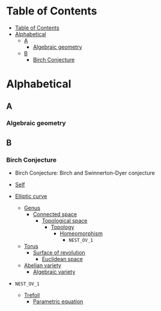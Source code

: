 # Table of Contents
- [Table of Contents](#table-of-contents)
- [Alphabetical](#alphabetical)
  - [A](#a)
    - [Algebraic geometry](#algebraic-geometry)
  - [B](#b)
    - [Birch Conjecture](#birch-conjecture)
# Alphabetical
## A
### Algebraic geometry
## B
### Birch Conjecture
- Birch Conjecture: Birch and Swinnerton-Dyer conjecture
- [Self](https://en.wikipedia.org/wiki/Birch_and_Swinnerton-Dyer_conjecture)

- [Elliptic curve](https://en.wikipedia.org/wiki/Elliptic_curve)
  - [Genus](https://en.wikipedia.org/wiki/Genus_(mathematics)#Algebraic_geometry)
    - [Connected space](https://en.wikipedia.org/wiki/Connected_space)
      - [Topological space](https://en.wikipedia.org/wiki/Topological_space)
        - [Topology](https://en.wikipedia.org/wiki/Topology)
          - [Homeomorphism](https://en.wikipedia.org/wiki/Homeomorphism)
            - `NEST_OV_1`
  - [Torus](https://en.wikipedia.org/wiki/Torus)
    - [Surface of revolution](https://en.wikipedia.org/wiki/Surface_of_revolution)
      - [Euclidean space](https://en.wikipedia.org/wiki/Euclidean_space)
  - [Abelian variety](https://en.wikipedia.org/wiki/Abelian_variety)
    - [Algebraic variety](https://en.wikipedia.org/wiki/Algebraic_variety#Projective_variety)
- `NEST_OV_1`
  - [Trefoil](https://en.wikipedia.org/wiki/Trefoil_knot)
    - [Parametric equation](https://en.wikipedia.org/wiki/Parametric_equation)
